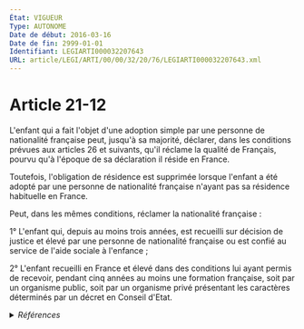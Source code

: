 ```yaml
---
État: VIGUEUR
Type: AUTONOME
Date de début: 2016-03-16
Date de fin: 2999-01-01
Identifiant: LEGIARTI000032207643
URL: article/LEGI/ARTI/00/00/32/20/76/LEGIARTI000032207643.xml
---
```


<h1>Article 21-12</h1>

L'enfant qui a fait l'objet d'une adoption simple par une personne de
nationalité française peut, jusqu'à sa majorité, déclarer, dans les conditions
prévues aux articles 26 et suivants, qu'il réclame la qualité de Français,
pourvu qu'à l'époque de sa déclaration il réside en France.<br />

Toutefois, l'obligation de résidence est supprimée lorsque l'enfant a été adopté
par une personne de nationalité française n'ayant pas sa résidence habituelle en
France.<br />

Peut, dans les mêmes conditions, réclamer la nationalité française :<br />

1° L'enfant qui, depuis au moins trois années, est recueilli sur décision de
justice et élevé par une personne de nationalité française ou est confié au
service de l'aide sociale à l'enfance ;<br />

2° L'enfant recueilli en France et élevé dans des conditions lui ayant permis de
recevoir, pendant cinq années au moins une formation française, soit par un
organisme public, soit par un organisme privé présentant les caractères
déterminés par un décret en Conseil d'Etat.


<details>
  <summary><em>Références</em></summary>

  <h2>Articles faisant référence à l'article</h2>
  
  <ul>
    <li>
      <a href="https://legal.tricoteuses.fr//redirection/LEGIARTI000020616266?vers=git&vers=legifrance">Code civil - article 26 AUTONOME MODIFIE, en vigueur du 2010-01-01 au 2011-05-19</a> CITATION cible
    </li>
    <li>
      <a href="https://legal.tricoteuses.fr//redirection/LEGIARTI000024025842?vers=git&vers=legifrance">Code civil - article 26 AUTONOME MODIFIE, en vigueur du 2011-05-19 au 2013-09-01</a> CITATION cible
    </li>
    <li>
      <a href="https://legal.tricoteuses.fr//redirection/LEGIARTI000031727633?vers=git&vers=legifrance">Code civil - article 26 AUTONOME MODIFIE, en vigueur du 2015-12-30 au 2016-07-01</a> CITATION cible
    </li>
    <li>
      <a href="https://legal.tricoteuses.fr//redirection/LEGIARTI000032172321?vers=git&vers=legifrance">Code civil - article 26 AUTONOME MODIFIE, en vigueur du 2016-07-01 au 2016-11-20</a> CITATION cible
    </li>
    <li>
      <a href="https://legal.tricoteuses.fr//redirection/LEGIARTI000039368480?vers=git&vers=legifrance">Code civil - article 26 AUTONOME VIGUEUR, en vigueur depuis le 2020-01-01</a> CITATION cible
    </li>
    <li>
      <a href="https://legal.tricoteuses.fr//redirection/LEGIARTI000033459325?vers=git&vers=legifrance">Code civil - article 26 AUTONOME MODIFIE, en vigueur du 2016-11-20 au 2020-01-01</a> CITATION cible
    </li>
    <li>
      <a href="https://legal.tricoteuses.fr//redirection/LEGIARTI000006420159?vers=git&vers=legifrance">Code civil - article 26 AUTONOME MODIFIE, en vigueur du 1994-01-01 au 1998-09-01</a> CITATION cible
    </li>
    <li>
      <a href="https://legal.tricoteuses.fr//redirection/LEGIARTI000027918199?vers=git&vers=legifrance">Code civil - article 26 AUTONOME MODIFIE, en vigueur du 2013-09-01 au 2015-12-30</a> CITATION cible
    </li>
    <li>
      <a href="https://legal.tricoteuses.fr//redirection/LEGIARTI000006420160?vers=git&vers=legifrance">Code civil - article 26 AUTONOME MODIFIE, en vigueur du 1998-09-01 au 2010-01-01</a> CITATION cible
    </li>
    <li>
      <a href="https://legal.tricoteuses.fr//redirection/LEGIARTI000032205888?vers=git&vers=legifrance">LOI n° 2016-297 du 14 mars 2016 relative à la protection de l'enfant - article 42 ENTIEREMENT_MODIF</a> MODIFIE source
    </li>
  </ul>
  
  <h2>Textes faisant référence à l'article</h2>
  
  <ul>
    <li>
      <a href="https://legal.tricoteuses.fr//redirection/JORFTEXT000000362019?vers=git&vers=legifrance">LOI n° 93-933 du 22 juillet 1993 réformant le droit de la nationalité</a> CODIFICATION cible
    </li>
  </ul>
  
  <h2>Références faites par l'article</h2>
  
  <ul>
    <li>
      1993-07-22 CODIFICATION source <a href="https://legal.tricoteuses.fr//redirection/JORFTEXT000000362019?vers=git&vers=legifrance">LOI n° 93-933 du 22 juillet 1993 réformant le droit de la nationalité</a>
    </li>
    <li>
      1993-12-30 CITATION cible <a href="https://legal.tricoteuses.fr//redirection/LEGIARTI000041422103?vers=git&vers=legifrance">Décret n°93-1362 du 30 décembre 1993 relatif aux déclarations de nationalité, aux décisions de naturalisation, de réintégration, de perte, de déchéance et de retrait de la nationalité française - article 16 AUTONOME VIGUEUR, en vigueur depuis le 2020-01-01</a>
    </li>
    <li>
      2016-03-14 MODIFIE cible <a href="https://legal.tricoteuses.fr//redirection/LEGIARTI000032205888?vers=git&vers=legifrance">LOI n° 2016-297 du 14 mars 2016 relative à la protection de l'enfant - article 42 ENTIEREMENT_MODIF</a>
    </li>
    <li>
      2019-12-30 CITATION cible <a href="https://legal.tricoteuses.fr//redirection/LEGITEXT000039820223?vers=git&vers=legifrance">Décret n° 2019-1507 du 30 décembre 2019 portant modification du décret n° 93-1362 du 30 décembre 1993 modifié relatif aux déclarations de nationalité, aux décisions de naturalisation, de réintégration, de perte, de déchéance et de retrait de la nationalité française VIGUEUR</a>
    </li>
    <li>
      2019-12-30 CITATION cible <a href="https://legal.tricoteuses.fr//redirection/LEGIARTI000039820280?vers=git&vers=legifrance">Décret n° 2019-1507 du 30 décembre 2019 portant modification du décret n° 93-1362 du 30 décembre 1993 modifié relatif aux déclarations de nationalité, aux décisions de naturalisation, de réintégration, de perte, de déchéance et de retrait de la nationalité française - article 11 ENTIEREMENT_MODIF</a>
    </li>
    <li>
      2999-01-01 CITATION cible <a href="https://legal.tricoteuses.fr//redirection/LEGIARTI000006419888?vers=git&vers=legifrance">Code civil - article 21-27 AUTONOME VIGUEUR, en vigueur depuis le 2003-11-27</a>
    </li>
    <li>
      2999-01-01 CITATION cible <a href="https://legal.tricoteuses.fr//redirection/LEGIARTI000032172326?vers=git&vers=legifrance">Code civil - article 21-28 AUTONOME VIGUEUR, en vigueur depuis le 2016-07-01</a>
    </li>
    <li>
      2999-01-01 CITATION source <a href="https://legal.tricoteuses.fr//redirection/LEGIARTI000006420159?vers=git&vers=legifrance">Code civil - article 26 AUTONOME MODIFIE, en vigueur du 1994-01-01 au 1998-09-01</a>
    </li>
    <li>
      2999-01-01 CONCORDE cible <a href="https://legal.tricoteuses.fr//redirection/LEGIARTI000006524029?vers=git&vers=legifrance">Code de la nationalité française - article 55 AUTONOME ABROGE, en vigueur du 1993-07-23 au 1994-01-01</a>
    </li>
  </ul>
</details>
